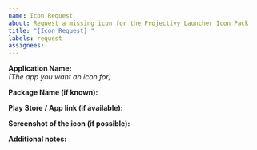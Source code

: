 ```yaml
---
name: Icon Request
about: Request a missing icon for the Projectivy Launcher Icon Pack
title: "[Icon Request] "
labels: request
assignees: 
---
```


**Application Name:**  
*(The app you want an icon for)*

**Package Name (if known):**  

**Play Store / App link (if available):**  

**Screenshot of the icon (if possible):**  

**Additional notes:**
